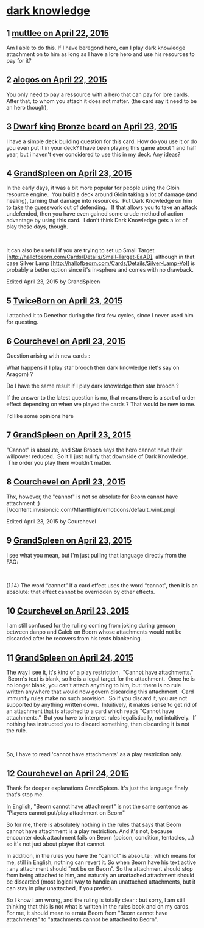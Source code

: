 # [dark knowledge](https://community.fantasyflightgames.com/topic/173757-dark-knowledge/)

## 1 [muttlee on April 22, 2015](https://community.fantasyflightgames.com/topic/173757-dark-knowledge/?do=findComment&comment=1587933)

Am I able to do this. If I have beregond hero, can I play dark knowledge attachment on to him as long as I have a lore hero and use his resources to pay for it?

## 2 [alogos on April 22, 2015](https://community.fantasyflightgames.com/topic/173757-dark-knowledge/?do=findComment&comment=1587988)

You only need to pay a ressource with a hero that can pay for lore cards. After that, to whom you attach it does not matter. (the card say it need to be an hero though),

## 3 [Dwarf king Bronze beard on April 23, 2015](https://community.fantasyflightgames.com/topic/173757-dark-knowledge/?do=findComment&comment=1589510)

I have a simple deck building question for this card. How do you use it or do you even put it in your deck? I have been playing this game about 1 and half year, but i haven't ever concidered to use this in my deck. Any ideas?

## 4 [GrandSpleen on April 23, 2015](https://community.fantasyflightgames.com/topic/173757-dark-knowledge/?do=findComment&comment=1589642)

In the early days, it was a bit more popular for people using the Gloin resource engine.  You build a deck around Gloin taking a lot of damage (and healing), turning that damage into resources.  Put Dark Knowledge on him to take the guesswork out of defending.   If that allows you to take an attack undefended, then you have even gained some crude method of action advantage by using this card.  I don't think Dark Knowledge gets a lot of play these days, though.

 

It can also be useful if you are trying to set up Small Target [http://hallofbeorn.com/Cards/Details/Small-Target-EaAD], although in that case Silver Lamp [http://hallofbeorn.com/Cards/Details/Silver-Lamp-VoI] is probably a better option since it's in-sphere and comes with no drawback.

Edited April 23, 2015 by GrandSpleen

## 5 [TwiceBorn on April 23, 2015](https://community.fantasyflightgames.com/topic/173757-dark-knowledge/?do=findComment&comment=1589951)

I attached it to Denethor during the first few cycles, since I never used him for questing. 

## 6 [Courchevel on April 23, 2015](https://community.fantasyflightgames.com/topic/173757-dark-knowledge/?do=findComment&comment=1590226)

Question arising with new cards :

What happens if I play star brooch then dark knowledge (let's say on Aragorn) ?

Do I have the same result if I play dark knowledge then star brooch ?

If the answer to the latest question is no, that means there is a sort of order effect depending on when we played the cards ? That would be new to me.

I'd like some opinions here

## 7 [GrandSpleen on April 23, 2015](https://community.fantasyflightgames.com/topic/173757-dark-knowledge/?do=findComment&comment=1590283)

"Cannot" is absolute, and Star Brooch says the hero cannot have their willpower reduced.  So it'll just nullify that downside of Dark Knowledge.  The order you play them wouldn't matter.

## 8 [Courchevel on April 23, 2015](https://community.fantasyflightgames.com/topic/173757-dark-knowledge/?do=findComment&comment=1590288)

Thx, however, the "cannot" is not so absolute for Beorn cannot have attachment ;) [//content.invisioncic.com/Mfantflight/emoticons/default_wink.png]

Edited April 23, 2015 by Courchevel

## 9 [GrandSpleen on April 23, 2015](https://community.fantasyflightgames.com/topic/173757-dark-knowledge/?do=findComment&comment=1590294)

I see what you mean, but I'm just pulling that language directly from the FAQ:

 

(1.14) The word “cannot” If a card effect uses the word “cannot”, then it is an absolute: that effect cannot be overridden by other effects.

## 10 [Courchevel on April 23, 2015](https://community.fantasyflightgames.com/topic/173757-dark-knowledge/?do=findComment&comment=1590300)

I am still confused for the rulling coming from joking during gencon between danpo and Caleb on Beorn whose attachments would not be discarded after he recovers from his texts blankening.

## 11 [GrandSpleen on April 24, 2015](https://community.fantasyflightgames.com/topic/173757-dark-knowledge/?do=findComment&comment=1590839)

The way I see it, it's kind of a play restriction.  "Cannot have attachments."    Beorn's text is blank, so he is a legal target for the attachment.  Once he is no longer blank, you can't attach anything to him, but: there is no rule written anywhere that would now govern discarding this attachment.  Card immunity rules make no such provision.  So if you discard it, you are not supported by anything written down.  Intuitively, it makes sense to get rid of an attachment that is attached to a card which reads "Cannot have attachments."  But you have to interpret rules legalistically, not intuitively.  If nothing has instructed you to discard something, then discarding it is not the rule.  

 

So, I have to read 'cannot have attachments' as a play restriction only.

## 12 [Courchevel on April 24, 2015](https://community.fantasyflightgames.com/topic/173757-dark-knowledge/?do=findComment&comment=1590957)

Thank for deeper explanations GrandSpleen. It's just the language finaly that's stop me.

In English, "Beorn cannot have attachment" is not the same sentence as "Players cannot put/play attachment on Beorn"

So for me, there is absolutely nothing in the rules that says that Beorn cannot have attachment is a play restriction. And it's not, because encounter deck attachment fails on Beorn (poison, condition, tentacles, ...) so it's not just about player that cannot.

In addition, in the rules you have the "cannot" is absolute : which means for me, still in English, nothing can revert it. So when Beorn have his text active : any attachment should "not be on Beorn". So the attachment should stop from being attached to him, and naturaly an unattached attachment should be discarded (most logical way to handle an unattached attachments, but it can stay in play unattached, if you prefer).

So I know I am wrong, and the ruling is totally clear : but sorry, I am still thinking that this is not what is written in the rules book and on my cards. For me, it should mean to errata Beorn from "Beorn cannot have attachments" to "attachments cannot be attached to Beorn".

